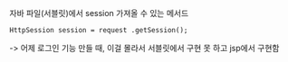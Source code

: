 자바 파일\(서블릿\)에서 session 가져올 수 있는 메서드 

`HttpSession session = request .getSession();`

-&gt; 어제 로그인 기능 만들 때, 이걸 몰라서 서블릿에서 구현 못 하고 jsp에서 구현함



